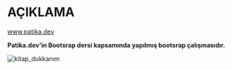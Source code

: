 # AÇIKLAMA

www.patika.dev

**Patika.dev'in Bootsrap dersi kapsamında yapılmış bootsrap çalışmasıdır.**


![kitap_dukkanım](https://user-images.githubusercontent.com/106387177/172052388-00d3f0d8-345b-439e-9412-c9a39a7fa340.png)
